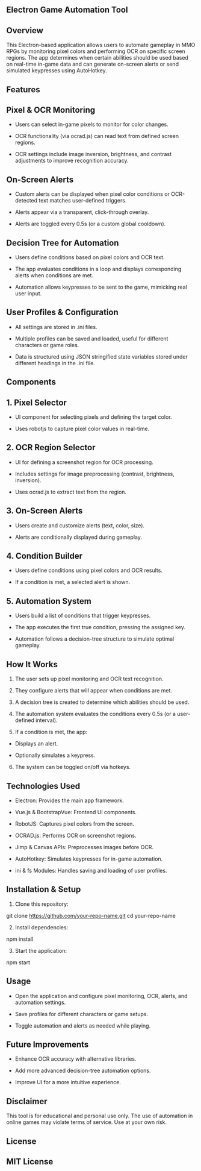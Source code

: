 ## Electron Game Automation Tool

## Overview

This Electron-based application allows users to automate gameplay in MMO RPGs by monitoring pixel colors and performing OCR on specific screen regions. The app determines when certain abilities should be used based on real-time in-game data and can generate on-screen alerts or send simulated keypresses using AutoHotkey.

## Features

## Pixel & OCR Monitoring

- Users can select in-game pixels to monitor for color changes.

- OCR functionality (via ocrad.js) can read text from defined screen regions.

- OCR settings include image inversion, brightness, and contrast adjustments to improve recognition accuracy.

## On-Screen Alerts

- Custom alerts can be displayed when pixel color conditions or OCR-detected text matches user-defined triggers.

- Alerts appear via a transparent, click-through overlay.

- Alerts are toggled every 0.5s (or a custom global cooldown).

## Decision Tree for Automation

- Users define conditions based on pixel colors and OCR text.

- The app evaluates conditions in a loop and displays corresponding alerts when conditions are met.

- Automation allows keypresses to be sent to the game, mimicking real user input.

## User Profiles & Configuration

- All settings are stored in .ini files.

- Multiple profiles can be saved and loaded, useful for different characters or game roles.

- Data is structured using JSON stringified state variables stored under different headings in the .ini file.

## Components

## 1. Pixel Selector

- UI component for selecting pixels and defining the target color.

- Uses robotjs to capture pixel color values in real-time.

## 2. OCR Region Selector

- UI for defining a screenshot region for OCR processing.

- Includes settings for image preprocessing (contrast, brightness, inversion).

- Uses ocrad.js to extract text from the region.

## 3. On-Screen Alerts

- Users create and customize alerts (text, color, size).

- Alerts are conditionally displayed during gameplay.

## 4. Condition Builder

- Users define conditions using pixel colors and OCR results.

- If a condition is met, a selected alert is shown.

## 5. Automation System

- Users build a list of conditions that trigger keypresses.

- The app executes the first true condition, pressing the assigned key.

- Automation follows a decision-tree structure to simulate optimal gameplay.

## How It Works

1. The user sets up pixel monitoring and OCR text recognition.

2. They configure alerts that will appear when conditions are met.

3. A decision tree is created to determine which abilities should be used.

4. The automation system evaluates the conditions every 0.5s (or a user-defined interval).

5. If a condition is met, the app:

  - Displays an alert.

  - Optionally simulates a keypress.

6. The system can be toggled on/off via hotkeys.

## Technologies Used

- Electron: Provides the main app framework.

- Vue.js & BootstrapVue: Frontend UI components.

- RobotJS: Captures pixel colors from the screen.

- OCRAD.js: Performs OCR on screenshot regions.

- Jimp & Canvas APIs: Preprocesses images before OCR.

- AutoHotkey: Simulates keypresses for in-game automation.

- ini & fs Modules: Handles saving and loading of user profiles.

## Installation & Setup

1. Clone this repository:

git clone https://github.com/your-repo-name.git
cd your-repo-name

2. Install dependencies:

npm install

3. Start the application:

npm start

## Usage

- Open the application and configure pixel monitoring, OCR, alerts, and automation settings.

- Save profiles for different characters or game setups.

- Toggle automation and alerts as needed while playing.

## Future Improvements

- Enhance OCR accuracy with alternative libraries.

- Add more advanced decision-tree automation options.

- Improve UI for a more intuitive experience.

## Disclaimer

This tool is for educational and personal use only. The use of automation in online games may violate terms of service. Use at your own risk.

## License

## MIT License


